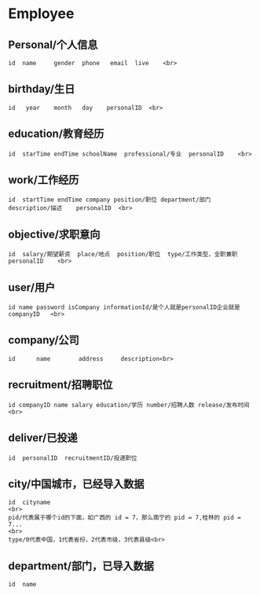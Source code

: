 # Employee
## Personal/个人信息 <br>
	id 	name	 gender	 phone	 email 	live	<br>
  
## birthday/生日	<br>
	id	 year	 month	 day	personalID	<br>
  
## education/教育经历	<br>
	id  starTime endTime schoolName  professional/专业  personalID	<br>
  
## work/工作经历	<br>
	id  startTime endTime company position/职位 department/部门   description/描述	personalID	<br>
  
## objective/求职意向	<br>
	id  salary/期望薪资  place/地点  position/职位  type/工作类型，全职兼职    personalID	<br>
  
## user/用户	<br>
	id name password isCompany informationId/是个人就是personalID企业就是companyID	<br>
  
## company/公司	<br>
	id		name		address 	description<br>
  
## recruitment/招聘职位	<br>
	id companyID name salary education/学历 number/招聘人数 release/发布时间	<br>

## deliver/已投递<br>
	id	personalID	recruitmentID/投递职位
	
## city/中国城市，已经导入数据<br>
	id  cityname	
	<br>
	pid/代表属于哪个id的下面，如广西的 id = 7，那么南宁的 pid = 7,桂林的 pid = 7...	
	<br>
	type/0代表中国，1代表省份，2代表市级，3代表县级<br>
	
## department/部门，已导入数据
	id	name
